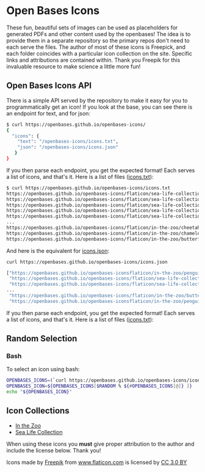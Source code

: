 # Open Bases Icons

These fun, beautiful sets of images can be used as placeholders for generated
PDFs and other content used by the openbases! The idea is to provide them in
a separate repository so the primary repos don't need to each serve the files.
The author of most of these icons is Freepick, and each folder
coincides with a particular icon collection on the site. Specific links and 
attributions are contained within. Thank you Freepik for this invaluable
resource to make science a little more fun!

## Open Bases Icons API

There is a simple API served by the repository to make it easy for you to
programmatically get an icon! If you look at the base, you can see there
is an endpoint for text, and for json:

```bash
$ curl https://openbases.github.io/openbases-icons/
{
  "icons": {
    "text": "/openbases-icons/icons.txt",
    "json": "/openbases-icons/icons.json"
   }
}
```

If you then parse each endpoint, you get the expected format! Each serves a list
of icons, and that's it. Here is a list of files ([icons.txt](https://openbases.github.io/openbases-icons/icons.txt)):

```bash
$ curl https://openbases.github.io/openbases-icons/icons.txt
https://openbases.github.io/openbases-icons/flaticon/sea-life-collection/stingray.svg
https://openbases.github.io/openbases-icons/flaticon/sea-life-collection/starfish.svg
https://openbases.github.io/openbases-icons/flaticon/sea-life-collection/squid.svg
https://openbases.github.io/openbases-icons/flaticon/sea-life-collection/snail.svg
https://openbases.github.io/openbases-icons/flaticon/sea-life-collection/seahorse.svg
...
https://openbases.github.io/openbases-icons/flaticon/in-the-zoo/cheetah.svg
https://openbases.github.io/openbases-icons/flaticon/in-the-zoo/chameleon.svg
https://openbases.github.io/openbases-icons/flaticon/in-the-zoo/butterfly.svg
```

And here is the equivalent for [icons.json](https://openbases.github.io/openbases-icons/icons.json):

```bash
curl https://openbases.github.io/openbases-icons/icons.json

["https://openbases.github.io/openbases-iconsflaticon/in-the-zoo/penguin.svg",
 "https://openbases.github.io/openbases-icons/flaticon/sea-life-collection/stingray.svg",
 "https://openbases.github.io/openbases-icons/flaticon/sea-life-collection/starfish.svg",
...
 "https://openbases.github.io/openbases-icons/flaticon/in-the-zoo/butterfly.svg",
 "https://openbases.github.io/openbases-iconsflaticon/in-the-zoo/penguin.svg"]
```

If you then parse each endpoint, you get the expected format! Each serves a list
of icons, and that's it. Here is a list of files ([icons.txt](https://openbases.github.io/openbases-icons/icons.txt)):


## Random Selection

### Bash

To select an icon using bash:

```bash
OPENBASES_ICONS=(`curl https://openbases.github.io/openbases-icons/icons.txt`)
OPENBASES_ICON=${OPENBASES_ICONS[$RANDOM % ${#OPENBASES_ICONS[@]} ]}
echo "${OPENBASES_ICON}"
```

## Icon Collections

 - [In the Zoo](flaticon/in-the-zoo)
 - [Sea Life Collection](flaticon/sea-life-collection)

When using these icons you **must** give proper attribution to the author and include the license
below. Thank you!

<div>Icons made by <a href="http://www.freepik.com" title="Freepik">Freepik</a> from <a href="https://www.flaticon.com/" title="Flaticon">www.flaticon.com</a> is licensed by <a href="http://creativecommons.org/licenses/by/3.0/" title="Creative Commons BY 3.0" target="_blank">CC 3.0 BY</a></div>
